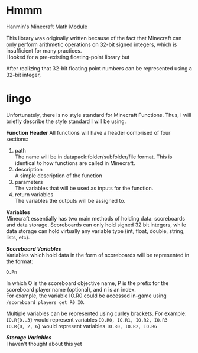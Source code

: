 # Hmmm
Hanmin's Minecraft Math Module  

This library was originally written because of the fact that Minecraft can only perform arithmetic operations on 32-bit signed integers, which is insufficient for many practices.  
I looked for a pre-existing floating-point library but 

After realizing that 32-bit floating point numbers can be represented using a 32-bit integer, 

# lingo
Unfortunately, there is no style standard for Minecraft Functions. Thus, I will briefly describe the style standard I will be using.

**Function Header**
All functions will have a header comprised of four sections:
1. path  
  The name will be in datapack:folder/subfolder/file format. This is identical to how functions are called in Minecraft.
2. description  
  A simple description of the function
3. parameters  
  The variables that will be used as inputs for the function.
4. return variables  
  The variables the outputs will be assigned to.

**Variables**  
Minecraft essentially has two main methods of holding data: scoreboards and data storage. Scoreboards can only hold signed 32 bit integers, while data storage can hold virtually any variable type (int, float, double, string, lists, etc).

***Scoreboard Variables***  
Variables which hold data in the form of scoreboards will be represented in the format:

```O.Pn```

In which O is the scoreboard objective name, P is the prefix for the scoreboard player name (optional), and n is an index.  
For example, the variable IO.R0 could be accessed in-game using ```/scoreboard players get R0 IO```.  

Multiple variables can be represented using curley brackets. For example:  
```IO.R{0..3}``` would represent variables ```IO.R0, IO.R1, IO.R2, IO.R3```  
```IO.R{0, 2, 6}``` would represent variables ```IO.R0, IO.R2, IO.R6```  

***Storage Variables***  
I haven't thought about this yet

